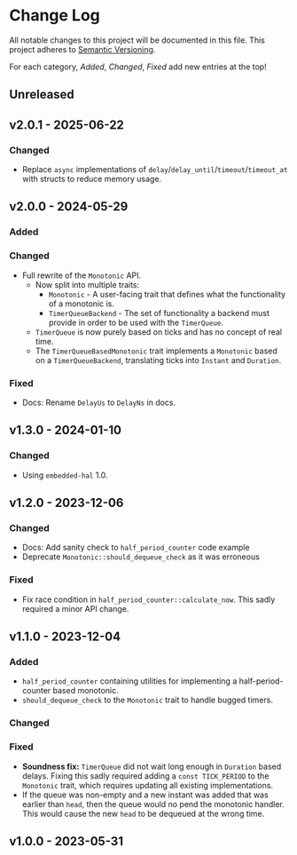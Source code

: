 # Change Log

All notable changes to this project will be documented in this file.
This project adheres to [Semantic Versioning](http://semver.org/).

For each category, *Added*, *Changed*, *Fixed* add new entries at the top!

## Unreleased

## v2.0.1 - 2025-06-22

### Changed

- Replace `async` implementations of `delay`/`delay_until`/`timeout`/`timeout_at` with structs to reduce memory usage.

## v2.0.0 - 2024-05-29

### Added

### Changed

- Full rewrite of the `Monotonic` API.
    - Now split into multiple traits:
        - `Monotonic` - A user-facing trait that defines what the functionality of a monotonic is.
        - `TimerQueueBackend` - The set of functionality a backend must provide in order to be used with the `TimerQueue`.
    - `TimerQueue` is now purely based on ticks and has no concept of real time.
    - The `TimerQueueBasedMonotonic` trait implements a `Monotonic` based on a `TimerQueueBackend`, translating ticks into `Instant` and `Duration`.

### Fixed

- Docs: Rename `DelayUs` to `DelayNs` in docs.

## v1.3.0 - 2024-01-10

### Changed

- Using `embedded-hal` 1.0.

## v1.2.0 - 2023-12-06

### Changed

- Docs: Add sanity check to `half_period_counter` code example
- Deprecate `Monotonic::should_dequeue_check` as it was erroneous

### Fixed

- Fix race condition in `half_period_counter::calculate_now`.
  This sadly required a minor API change.

## v1.1.0 - 2023-12-04

### Added

- `half_period_counter` containing utilities for implementing a half-period-counter based monotonic.
- `should_dequeue_check` to the `Monotonic` trait to handle bugged timers.

### Changed

### Fixed

- **Soundness fix:** `TimerQueue` did not wait long enough in `Duration` based delays. Fixing this sadly required adding a `const TICK_PERIOD` to the `Monotonic` trait, which requires updating all existing implementations.
- If the queue was non-empty and a new instant was added that was earlier than `head`, then the queue would no pend the monotonic handler. This would cause the new `head` to be dequeued at the wrong time.

## v1.0.0 - 2023-05-31
